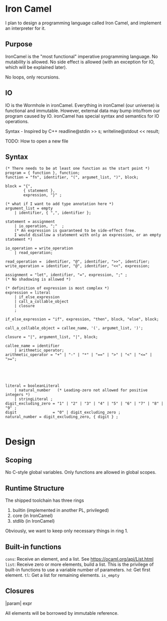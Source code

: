 Iron Camel
==========

I plan to design a programming language called Iron Camel, and implement an interpreter for it.

Purpose
---------
IronCamel is the "most functional" imperative programming language.
No mutability is allowed. No side effect is allowed (with an exception for IO, which will be explained later).

No loops, only recursions.

IO
------
IO is the Wormhole in ironCamel. Everything in ironCamel (our universe) is functional and immutable. However, external data may bump into/from our program caused by IO. ironCamel has special syntax and semantics for IO operations.

Syntax - Inspired by C++
readline@stdin >> s;
writeline@stdout << result; 


TODO: How to open a new file

Syntax
----------
```
(* There needs to be at least one function as the start point *)
program = { function }, function;
function = "fn", identifier, "(", argumet_list, ")", block;

block = "{",
		{ statement },
		expression, "}" ;

(* what if I want to add type annotation here *)
argument_list = empty
    | identifier, { ",", identifier };

statement = assignment
	| io_operation, ";"  ;
	(* An expression is guaranteed to be side-effect free. 
	I would disallow a statement with only an expression, or an empty statement *)
	
io_operation = write_operation
    | read_operation;
    
read_operation =  identifier, "@", identifier, ">>", identifier;
write_operation = identifier, "@", identifier, "<<", expression;

assignment = "let", identifier, "=", expression, ";" ;
(* No shadowing is allowed *)

(* definition of expression is most complex *)
expression = literal
	| if_else_expression
	| call_a_collable_object
	| closure
	;
	
if_else_expression = "if", expression, "then", block, "else", block;

call_a_collable_object = callee_name, '(', argumet_list, ')';

closure = "|", argument_list, "|", block;

callee_name = identifier
    | arithmetic_operator;
arithmetic_operator = "+" | "-" | "*" | "==" | ">" | "<" | "<=" | ">=";





literal = booleanLiteral
	| natural_number   (* Leading-zero not allowed for positive integers *)
	| stringLiteral ;
digit_excluding_zero = "1" | "2" | "3" | "4" | "5" | "6" | "7" | "8" | "9" ;
digit                = "0" | digit_excluding_zero ;
natural_number = digit_excluding_zero, { digit } ;


```




Design
=====


Scoping
-----
No C-style global variables. Only functions are allowed in global scopes.


Runtime Structure
----------------
The shipped toolchain has three rings

1. builtin (implemented in another PL, privileged)
2. core (in IronCamel)
3. stdlib (in IronCamel)

Obviously, we want to keep only necessary things in ring 1.


Built-in functions
--------------
`cons`: Receive an element, and a list. See https://ocaml.org/api/List.html
`list`: Receive zero or more elements, build a list. This is the privilege of built-in functions to use a variable number of parameters.
`hd`: Get first element.
`tl`: Get a list for remaining elements.
`is_empty`






Closures
--------

|param| expr

All elements will be borrowed by immutable reference.


